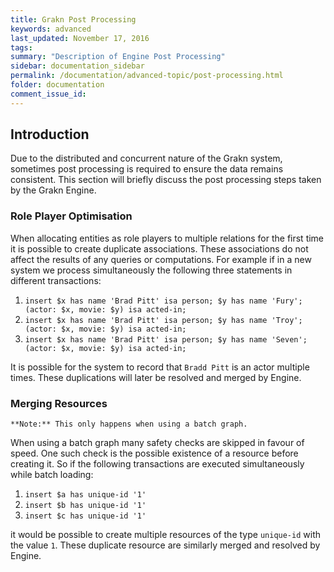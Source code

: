 ```yaml
---
title: Grakn Post Processing  
keywords: advanced
last_updated: November 17, 2016
tags: 
summary: "Description of Engine Post Processing"
sidebar: documentation_sidebar
permalink: /documentation/advanced-topic/post-processing.html
folder: documentation
comment_issue_id: 
---
```



## Introduction

Due to the distributed and concurrent nature of the Grakn system, sometimes post processing is required to ensure the data remains consistent.
This section will briefly discuss the post processing steps taken by the Grakn Engine.

### Role Player Optimisation 

When allocating entities as role players to multiple relations for the first time it is possible to create duplicate associations. 
These associations do not affect the results of any queries or computations. 
For example if in a new system we process simultaneously the following three statements in different transactions:  

1. `insert $x has name 'Brad Pitt' isa person; $y has name 'Fury'; (actor: $x, movie: $y) isa acted-in;`
2. `insert $x has name 'Brad Pitt' isa person; $y has name 'Troy'; (actor: $x, movie: $y) isa acted-in;`
3. `insert $x has name 'Brad Pitt' isa person; $y has name 'Seven'; (actor: $x, movie: $y) isa acted-in;`

It is possible for the system to record that `Bradd Pitt` is an actor multiple times. 
These duplications will later be resolved and merged by Engine.

### Merging Resources

    **Note:** This only happens when using a batch graph. 

When using a batch graph many safety checks are skipped in favour of speed. 
One such check is the possible existence of a resource before creating it. 
So if the following transactions are executed simultaneously while batch loading: 

1. `insert $a has unique-id '1'`
2. `insert $b has unique-id '1'`
3. `insert $c has unique-id '1'`

it would be possible to create multiple resources of the type `unique-id` with the value `1`.
These duplicate resource are similarly merged and resolved by Engine.

